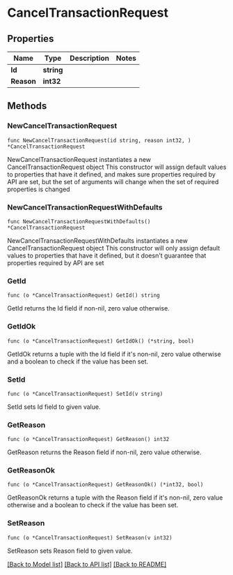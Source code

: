 # CancelTransactionRequest

## Properties

Name | Type | Description | Notes
------------ | ------------- | ------------- | -------------
**Id** | **string** |  | 
**Reason** | **int32** |  | 

## Methods

### NewCancelTransactionRequest

`func NewCancelTransactionRequest(id string, reason int32, ) *CancelTransactionRequest`

NewCancelTransactionRequest instantiates a new CancelTransactionRequest object
This constructor will assign default values to properties that have it defined,
and makes sure properties required by API are set, but the set of arguments
will change when the set of required properties is changed

### NewCancelTransactionRequestWithDefaults

`func NewCancelTransactionRequestWithDefaults() *CancelTransactionRequest`

NewCancelTransactionRequestWithDefaults instantiates a new CancelTransactionRequest object
This constructor will only assign default values to properties that have it defined,
but it doesn't guarantee that properties required by API are set

### GetId

`func (o *CancelTransactionRequest) GetId() string`

GetId returns the Id field if non-nil, zero value otherwise.

### GetIdOk

`func (o *CancelTransactionRequest) GetIdOk() (*string, bool)`

GetIdOk returns a tuple with the Id field if it's non-nil, zero value otherwise
and a boolean to check if the value has been set.

### SetId

`func (o *CancelTransactionRequest) SetId(v string)`

SetId sets Id field to given value.


### GetReason

`func (o *CancelTransactionRequest) GetReason() int32`

GetReason returns the Reason field if non-nil, zero value otherwise.

### GetReasonOk

`func (o *CancelTransactionRequest) GetReasonOk() (*int32, bool)`

GetReasonOk returns a tuple with the Reason field if it's non-nil, zero value otherwise
and a boolean to check if the value has been set.

### SetReason

`func (o *CancelTransactionRequest) SetReason(v int32)`

SetReason sets Reason field to given value.



[[Back to Model list]](../README.md#documentation-for-models) [[Back to API list]](../README.md#documentation-for-api-endpoints) [[Back to README]](../README.md)


